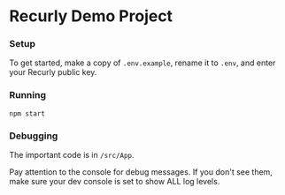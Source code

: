 # Recurly Demo Project

### Setup

To get started, make a copy of `.env.example`, rename it to `.env`, and enter your Recurly public key.

### Running

```
npm start
```

### Debugging

The important code is in `/src/App`.

Pay attention to the console for debug messages. If you don't see them, make
sure your dev console is set to show ALL log levels.
